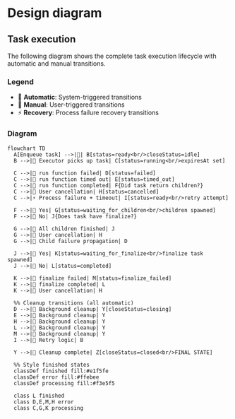 # Design diagram

## Task execution

The following diagram shows the complete task execution lifecycle with automatic and manual
transitions.

### Legend

- 🤖 **Automatic**: System-triggered transitions
- 👤 **Manual**: User-triggered transitions
- ⚡ **Recovery**: Process failure recovery transitions

### Diagram

```mermaid
flowchart TD
  A[Enqueue task] -->|🤖| B[status=ready<br/>closeStatus=idle]
  B -->|🤖 Executor picks up task| C[status=running<br/>expiresAt set]

  C -->|🤖 run function failed| D[status=failed]
  C -->|🤖 run function timed out| E[status=timed_out]
  C -->|🤖 run function completed| F{Did task return children?}
  C -->|👤 User cancellation| H[status=cancelled]
  C -->|⚡ Process failure + timeout| I[status=ready<br/>retry attempt]

  F -->|🤖 Yes| G[status=waiting_for_children<br/>children spawned]
  F -->|🤖 No| J{Does task have finalize?}

  G -->|🤖 All children finished| J
  G -->|👤 User cancellation| H
  G -->|🤖 Child failure propagation| D

  J -->|🤖 Yes| K[status=waiting_for_finalize<br/>finalize task spawned]
  J -->|🤖 No| L[status=completed]

  K -->|🤖 finalize failed| M[status=finalize_failed]
  K -->|🤖 finalize completed| L
  K -->|👤 User cancellation| H

  %% Cleanup transitions (all automatic)
  D -->|🤖 Background cleanup| Y[closeStatus=closing]
  E -->|🤖 Background cleanup| Y
  H -->|🤖 Background cleanup| Y
  L -->|🤖 Background cleanup| Y
  M -->|🤖 Background cleanup| Y
  I -->|🤖 Retry logic| B

  Y -->|🤖 Cleanup complete| Z[closeStatus=closed<br/>FINAL STATE]

  %% Style finished states
  classDef finished fill:#e1f5fe
  classDef error fill:#ffebee
  classDef processing fill:#f3e5f5

  class L finished
  class D,E,M,H error
  class C,G,K processing
```

